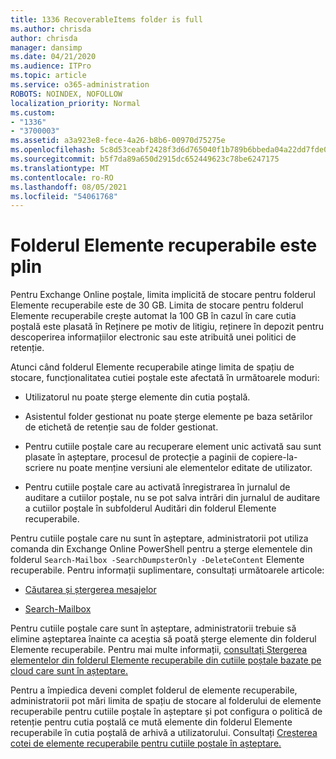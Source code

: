 ```yaml
---
title: 1336 RecoverableItems folder is full
ms.author: chrisda
author: chrisda
manager: dansimp
ms.date: 04/21/2020
ms.audience: ITPro
ms.topic: article
ms.service: o365-administration
ROBOTS: NOINDEX, NOFOLLOW
localization_priority: Normal
ms.custom:
- "1336"
- "3700003"
ms.assetid: a3a923e8-fece-4a26-b8b6-00970d75275e
ms.openlocfilehash: 5c8d53ceabf2428f3d6d765040f1b789b6bbeda04a22dd7fde0d2d728fd17d93
ms.sourcegitcommit: b5f7da89a650d2915dc652449623c78be6247175
ms.translationtype: MT
ms.contentlocale: ro-RO
ms.lasthandoff: 08/05/2021
ms.locfileid: "54061768"
---
```

# <a name="the-recoverable-items-folder-is-full"></a>Folderul Elemente recuperabile este plin

Pentru Exchange Online poștale, limita implicită de stocare pentru folderul Elemente recuperabile este de 30 GB. Limita de stocare pentru folderul Elemente recuperabile crește automat la 100 GB în cazul în care cutia poștală este plasată în Reținere pe motiv de litigiu, reținere în depozit pentru descoperirea informațiilor electronic sau este atribuită unei politici de retenție.

Atunci când folderul Elemente recuperabile atinge limita de spațiu de stocare, funcționalitatea cutiei poștale este afectată în următoarele moduri:

- Utilizatorul nu poate șterge elemente din cutia poștală.

- Asistentul folder gestionat nu poate șterge elemente pe baza setărilor de etichetă de retenție sau de folder gestionat.

- Pentru cutiile poștale care au recuperare element unic activată sau sunt plasate în așteptare, procesul de protecție a paginii de copiere-la-scriere nu poate menține versiuni ale elementelor editate de utilizator.

- Pentru cutiile poștale care au activată înregistrarea în jurnalul de auditare a cutiilor poștale, nu se pot salva intrări din jurnalul de auditare a cutiilor poștale în subfolderul Auditări din folderul Elemente recuperabile.

Pentru cutiile poștale care nu sunt în așteptare, administratorii pot utiliza comanda din Exchange Online PowerShell pentru a șterge elementele din folderul `Search-Mailbox -SearchDumpsterOnly -DeleteContent` Elemente recuperabile. Pentru informații suplimentare, consultați următoarele articole:

- [Căutarea și ștergerea mesajelor](https://docs.microsoft.com/microsoft-365/compliance/search-for-and-delete-messagesadmin-help)

- [Search-Mailbox](https://docs.microsoft.com/powershell/module/exchange/mailboxes/Search-Mailbox)

Pentru cutiile poștale care sunt în așteptare, administratorii trebuie să elimine așteptarea înainte ca aceștia să poată șterge elemente din folderul Elemente recuperabile. Pentru mai multe informații, [consultați Ștergerea elementelor din folderul Elemente recuperabile din cutiile poștale bazate pe cloud care sunt în așteptare.](https://docs.microsoft.com/microsoft-365/compliance/delete-items-in-the-recoverable-items-folder-of-mailboxes-on-hold)

Pentru a împiedica deveni complet folderul de elemente recuperabile, administratorii pot mări limita de spațiu de stocare al folderului de elemente recuperabile pentru cutiile poștale în așteptare și pot configura o politică de retenție pentru cutia poștală ce mută elemente din folderul Elemente recuperabile în cutia poștală de arhivă a utilizatorului. Consultați [Creșterea cotei de elemente recuperabile pentru cutiile poștale în așteptare.](https://docs.microsoft.com/microsoft-365/compliance/increase-the-recoverable-quota-for-mailboxes-on-hold)
